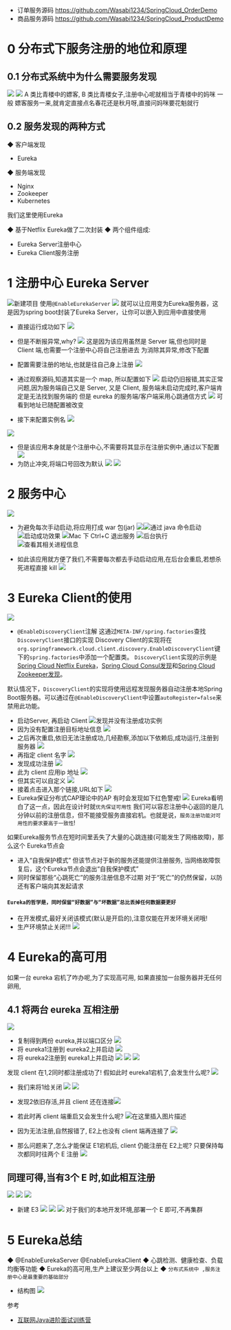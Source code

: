 - 订单服务源码
https://github.com/Wasabi1234/SpringCloud_OrderDemo
- 商品服务源码
https://github.com/Wasabi1234/SpringCloud_ProductDemo

# 0 分布式下服务注册的地位和原理
## 0.1 分布式系统中为什么需要服务发现
![](https://img-blog.csdnimg.cn/20191018224236498.png?x-oss-process=image/watermark,type_ZmFuZ3poZW5naGVpdGk,shadow_10,text_SmF2YUVkZ2U=,size_1,color_FFFFFF,t_70)
![](https://imgconvert.csdnimg.cn/aHR0cHM6Ly91cGxvYWQtaW1hZ2VzLmppYW5zaHUuaW8vdXBsb2FkX2ltYWdlcy80Njg1OTY4LTgzNTRhNTc4MDAxZjIzODYucG5n?x-oss-process=image/format,png)
A 类比青楼中的嫖客, B 类比青楼女子,注册中心呢就相当于青楼中的妈咪
一般 嫖客服务一来,就肯定直接点名春花还是秋月呀,直接问妈咪要花魁就行

## 0.2 服务发现的两种方式
◆ 客户端发现
- Eureka

◆ 服务端发现
- Nginx
- Zookeeper
- Kubernetes


我们这里使用Eureka

◆ 基于Netflix Eureka做了二次封装
◆ 两个组件组成:
- Eureka Server注册中心
- Eureka Client服务注册
# 1 注册中心 Eureka Server
![新建项目](https://imgconvert.csdnimg.cn/aHR0cHM6Ly91cGxvYWQtaW1hZ2VzLmppYW5zaHUuaW8vdXBsb2FkX2ltYWdlcy80Njg1OTY4LTVhNzE4MDQ1MjVjZWQ3YWEucG5n?x-oss-process=image/format,png)
使用`@EnableEurekaServer`
![](https://imgconvert.csdnimg.cn/aHR0cHM6Ly91cGxvYWQtaW1hZ2VzLmppYW5zaHUuaW8vdXBsb2FkX2ltYWdlcy80Njg1OTY4LThmODcyZjk5YjRmNGVlNzgucG5n?x-oss-process=image/format,png)
就可以让应用变为Eureka服务器，这是因为spring boot封装了Eureka Server，让你可以嵌入到应用中直接使用

- 直接运行成功如下
![](https://imgconvert.csdnimg.cn/aHR0cHM6Ly91cGxvYWQtaW1hZ2VzLmppYW5zaHUuaW8vdXBsb2FkX2ltYWdlcy80Njg1OTY4LWI3MWE2OGIyYWI1ZmEyYzUucG5n?x-oss-process=image/format,png)
- 但是不断报异常,why?
![](https://imgconvert.csdnimg.cn/aHR0cHM6Ly91cGxvYWQtaW1hZ2VzLmppYW5zaHUuaW8vdXBsb2FkX2ltYWdlcy80Njg1OTY4LWZmZmYxY2MwNGYxZThkYWUucG5n?x-oss-process=image/format,png)
这是因为该应用虽然是 Server 端,但也同时是 Client 端,也需要一个注册中心将自己注册进去
为消除其异常,修改下配置

- 配置需要注册的地址,也就是往自己身上注册
![](https://imgconvert.csdnimg.cn/aHR0cHM6Ly91cGxvYWQtaW1hZ2VzLmppYW5zaHUuaW8vdXBsb2FkX2ltYWdlcy80Njg1OTY4LTU0NDRhODY5MDBjMjUyZWMucG5n?x-oss-process=image/format,png)
- 通过观察源码,知道其实是一个 map, 所以配置如下
![](https://imgconvert.csdnimg.cn/aHR0cHM6Ly91cGxvYWQtaW1hZ2VzLmppYW5zaHUuaW8vdXBsb2FkX2ltYWdlcy80Njg1OTY4LWE4YmVmODhiMzIxMmNiYWUucG5n?x-oss-process=image/format,png)
启动仍旧报错,其实正常问题,因为服务端自己又是 Server, 又是 Client, 服务端未启动完成时,客户端肯定是无法找到服务端的
但是 eureka 的服务端/客户端采用心跳通信方式
![](https://imgconvert.csdnimg.cn/aHR0cHM6Ly91cGxvYWQtaW1hZ2VzLmppYW5zaHUuaW8vdXBsb2FkX2ltYWdlcy80Njg1OTY4LTg0OTBmOGM2MWE4NDM3ZDUucG5n?x-oss-process=image/format,png)
可看到地址已随配置被改变

- 接下来配置实例名
![](https://imgconvert.csdnimg.cn/aHR0cHM6Ly91cGxvYWQtaW1hZ2VzLmppYW5zaHUuaW8vdXBsb2FkX2ltYWdlcy80Njg1OTY4LWIzYzg5N2RmMmUxYTgwOGQucG5n?x-oss-process=image/format,png)

![](https://img-blog.csdnimg.cn/20191018215344300.png?x-oss-process=image/watermark,type_ZmFuZ3poZW5naGVpdGk,shadow_10,text_SmF2YUVkZ2U=,size_1,color_FFFFFF,t_70)
- 但是该应用本身就是个注册中心,不需要将其显示在注册实例中,通过以下配置
![](https://imgconvert.csdnimg.cn/aHR0cHM6Ly91cGxvYWQtaW1hZ2VzLmppYW5zaHUuaW8vdXBsb2FkX2ltYWdlcy80Njg1OTY4LTRkMDE2NThjMDY5MzgwNDEucG5n?x-oss-process=image/format,png)
- 为防止冲突,将端口号回改为默认
![](https://imgconvert.csdnimg.cn/aHR0cHM6Ly91cGxvYWQtaW1hZ2VzLmppYW5zaHUuaW8vdXBsb2FkX2ltYWdlcy80Njg1OTY4LTUyOWU3ODQ2ZDNlZWJlMTkucG5n?x-oss-process=image/format,png)
![](https://imgconvert.csdnimg.cn/aHR0cHM6Ly91cGxvYWQtaW1hZ2VzLmppYW5zaHUuaW8vdXBsb2FkX2ltYWdlcy80Njg1OTY4LWEzZjVlYzdiMTRhZDQ4MTgucG5n?x-oss-process=image/format,png)

# 2 服务中心
![](https://imgconvert.csdnimg.cn/aHR0cHM6Ly91cGxvYWQtaW1hZ2VzLmppYW5zaHUuaW8vdXBsb2FkX2ltYWdlcy80Njg1OTY4LWQ3MzU3ODgxZTY3NTM3NzUucG5n?x-oss-process=image/format,png)

- 为避免每次手动启动,将应用打成 war 包(jar)
![](https://imgconvert.csdnimg.cn/aHR0cHM6Ly91cGxvYWQtaW1hZ2VzLmppYW5zaHUuaW8vdXBsb2FkX2ltYWdlcy80Njg1OTY4LWNhM2NiYWQ2NmJjNTIxZmYucG5n?x-oss-process=image/format,png)![通过 java 命令启动](https://imgconvert.csdnimg.cn/aHR0cHM6Ly91cGxvYWQtaW1hZ2VzLmppYW5zaHUuaW8vdXBsb2FkX2ltYWdlcy80Njg1OTY4LWUxMjEyM2U5MTg1MjE0NGUucG5n?x-oss-process=image/format,png)![启动成功效果](https://imgconvert.csdnimg.cn/aHR0cHM6Ly91cGxvYWQtaW1hZ2VzLmppYW5zaHUuaW8vdXBsb2FkX2ltYWdlcy80Njg1OTY4LTQ1YTBhZDg3NjFhY2Y0N2YucG5n?x-oss-process=image/format,png)
![Mac 下 Ctrl+C 退出服务](https://imgconvert.csdnimg.cn/aHR0cHM6Ly91cGxvYWQtaW1hZ2VzLmppYW5zaHUuaW8vdXBsb2FkX2ltYWdlcy80Njg1OTY4LWY2ZGM5YjFiOTBjMWE5NDgucG5n?x-oss-process=image/format,png)
![后台执行](https://imgconvert.csdnimg.cn/aHR0cHM6Ly91cGxvYWQtaW1hZ2VzLmppYW5zaHUuaW8vdXBsb2FkX2ltYWdlcy80Njg1OTY4LTRkZGNjOGJkNzQ4YmY2YjUucG5n?x-oss-process=image/format,png)
![查看其相关进程信息](https://imgconvert.csdnimg.cn/aHR0cHM6Ly91cGxvYWQtaW1hZ2VzLmppYW5zaHUuaW8vdXBsb2FkX2ltYWdlcy80Njg1OTY4LTVjNGI0OTNmNzhjMGRkOTEucG5n?x-oss-process=image/format,png)

- 如此该应用就方便了我们,不需要每次都去手动启动应用,在后台会重启,若想杀死进程直接 kill
![](https://imgconvert.csdnimg.cn/aHR0cHM6Ly91cGxvYWQtaW1hZ2VzLmppYW5zaHUuaW8vdXBsb2FkX2ltYWdlcy80Njg1OTY4LTE2YjFlNGIwZTQwYjAxOTkucG5n?x-oss-process=image/format,png)

# 3 Eureka Client的使用
![](https://imgconvert.csdnimg.cn/aHR0cHM6Ly91cGxvYWQtaW1hZ2VzLmppYW5zaHUuaW8vdXBsb2FkX2ltYWdlcy80Njg1OTY4LWVlOGFmNDkxZTVhMzEyYTUucG5n?x-oss-process=image/format,png)
- `@EnableDiscoveryClient`注解
这通过`META-INF/spring.factories`查找`DiscoveryClient`接口的实现
Discovery Client的实现将在`org.springframework.cloud.client.discovery.EnableDiscoveryClient`键下的`spring.factories`中添加一个配置类。
`DiscoveryClient`实现的示例是[Spring Cloud Netflix Eureka](http://cloud.spring.io/spring-cloud-netflix/)，[Spring Cloud Consul发现](http://cloud.spring.io/spring-cloud-consul/)和[Spring Cloud Zookeeper发现](http://cloud.spring.io/spring-cloud-zookeeper/)。

默认情况下，`DiscoveryClient`的实现将使用远程发现服务器自动注册本地Spring Boot服务器。可以通过在`@EnableDiscoveryClient`中设置`autoRegister=false`来禁用此功能。

- 启动Server, 再启动 Client
![发现并没有注册成功实例](https://imgconvert.csdnimg.cn/aHR0cHM6Ly91cGxvYWQtaW1hZ2VzLmppYW5zaHUuaW8vdXBsb2FkX2ltYWdlcy80Njg1OTY4LTlkYTQxNmNjZDYzM2M3OTkucG5n?x-oss-process=image/format,png)
- 因为没有配置注册目标地址信息
![](https://imgconvert.csdnimg.cn/aHR0cHM6Ly91cGxvYWQtaW1hZ2VzLmppYW5zaHUuaW8vdXBsb2FkX2ltYWdlcy80Njg1OTY4LTE5N2Y1ZTE0MDFkNWE0ZWQucG5n?x-oss-process=image/format,png)
- 之后再次重启,依旧无法注册成功,几经勘察,添加以下依赖后,成功运行,注册到服务器
![](https://imgconvert.csdnimg.cn/aHR0cHM6Ly91cGxvYWQtaW1hZ2VzLmppYW5zaHUuaW8vdXBsb2FkX2ltYWdlcy80Njg1OTY4LWRhYjNlNzQxNjQ2ZDg3ZGEucG5n?x-oss-process=image/format,png)
- 再指定 client 名字
![](https://imgconvert.csdnimg.cn/aHR0cHM6Ly91cGxvYWQtaW1hZ2VzLmppYW5zaHUuaW8vdXBsb2FkX2ltYWdlcy80Njg1OTY4LTc3YjdlMDgzOTdhYWI2NWUucG5n?x-oss-process=image/format,png)
- 发现成功注册
![](https://imgconvert.csdnimg.cn/aHR0cHM6Ly91cGxvYWQtaW1hZ2VzLmppYW5zaHUuaW8vdXBsb2FkX2ltYWdlcy80Njg1OTY4LTQ0N2FlM2NlYTI0ODYxY2UucG5n?x-oss-process=image/format,png)
- 此为 client 应用ip 地址
![](https://imgconvert.csdnimg.cn/aHR0cHM6Ly91cGxvYWQtaW1hZ2VzLmppYW5zaHUuaW8vdXBsb2FkX2ltYWdlcy80Njg1OTY4LTM5M2E1ZmYxNDdiZmIxZjEucG5n?x-oss-process=image/format,png)
- 但其实可以自定义
![](https://imgconvert.csdnimg.cn/aHR0cHM6Ly91cGxvYWQtaW1hZ2VzLmppYW5zaHUuaW8vdXBsb2FkX2ltYWdlcy80Njg1OTY4LWFiOWYxZDBmODEyYzUzMTAucG5n?x-oss-process=image/format,png)
- 接着点击进入那个链接,URL如下
![](https://imgconvert.csdnimg.cn/aHR0cHM6Ly91cGxvYWQtaW1hZ2VzLmppYW5zaHUuaW8vdXBsb2FkX2ltYWdlcy80Njg1OTY4LTljYzFkMmE4ZTJlNTc3MmEucG5n?x-oss-process=image/format,png)
- Eureka保证分布式CAP理论中的AP
有时会发现如下红色警戒!
![](https://imgconvert.csdnimg.cn/aHR0cHM6Ly91cGxvYWQtaW1hZ2VzLmppYW5zaHUuaW8vdXBsb2FkX2ltYWdlcy80Njg1OTY4LTI3MzI2NWNkNmNlYTYyYzIucG5n?x-oss-process=image/format,png)
Eureka看明白了这一点，因此在设计时就`优先保证可用性`
我们可以容忍注册中心返回的是几分钟以前的注册信息，但不能接受服务直接宕机。也就是说，`服务注册功能对可用性的要求要高于一致性`!

如果Eureka服务节点在短时间里丢失了大量的心跳连接(可能发生了网络故障)，那么这个 Eureka节点会
- 进入“自我保护模式”
但该节点对于新的服务还能提供注册服务, 当网络故障恢复后，这个Eureka节点会退出“自我保护模式”
- 同时保留那些“心跳死亡”的服务注册信息不过期
对于“死亡”的仍然保留，以防还有客户端向其发起请求

#### `Eureka的哲学是，同时保留“好数据”与“坏数据”总比丢掉任何数据要更好`

- 在开发模式,最好关闭该模式(默认是开启的),注意仅能在开发环境关闭哦!
- 生产环境禁止关闭!!!
![](https://imgconvert.csdnimg.cn/aHR0cHM6Ly91cGxvYWQtaW1hZ2VzLmppYW5zaHUuaW8vdXBsb2FkX2ltYWdlcy80Njg1OTY4LWEwNGYyMTg2NTAxY2UxYTMucG5n?x-oss-process=image/format,png)
# 4 Eureka的高可用
如果一台 eureka 宕机了咋办呢,为了实现高可用, 如果直接加一台服务器并无任何卵用,

## 4.1 将两台 eureka 互相注册
![](https://img-blog.csdnimg.cn/20191018222856832.png?x-oss-process=image/watermark,type_ZmFuZ3poZW5naGVpdGk,shadow_10,text_SmF2YUVkZ2U=,size_16,color_FFFFFF,t_70)
- 复制得到两份 eureka,并以端口区分
![](https://img-blog.csdnimg.cn/20191018223100946.png?x-oss-process=image/watermark,type_ZmFuZ3poZW5naGVpdGk,shadow_10,text_SmF2YUVkZ2U=,size_1,color_FFFFFF,t_70)
- 将 eureka1注册到 eureka2上并启动
![](https://imgconvert.csdnimg.cn/aHR0cHM6Ly91cGxvYWQtaW1hZ2VzLmppYW5zaHUuaW8vdXBsb2FkX2ltYWdlcy80Njg1OTY4LTdlZmIxMWE2OWUxNTYwNzYucG5n?x-oss-process=image/format,png)
- 将 eureka2注册到 eureka1上并启动
![](https://imgconvert.csdnimg.cn/aHR0cHM6Ly91cGxvYWQtaW1hZ2VzLmppYW5zaHUuaW8vdXBsb2FkX2ltYWdlcy80Njg1OTY4LTdhYWExZmE2ODdiMjNhODQucG5n?x-oss-process=image/format,png)
![](https://imgconvert.csdnimg.cn/aHR0cHM6Ly91cGxvYWQtaW1hZ2VzLmppYW5zaHUuaW8vdXBsb2FkX2ltYWdlcy80Njg1OTY4LWNiNDdiOTIwMWQ2MWMwYzAucG5n?x-oss-process=image/format,png)
![](https://imgconvert.csdnimg.cn/aHR0cHM6Ly91cGxvYWQtaW1hZ2VzLmppYW5zaHUuaW8vdXBsb2FkX2ltYWdlcy80Njg1OTY4LTBkYTJjZTg4N2NiNWFmMzkucG5n?x-oss-process=image/format,png)

发现 client 在1,2同时都注册成功了!
假如此时 eureka1宕机了,会发生什么呢?
![](https://img-blog.csdnimg.cn/2019101822331787.png?x-oss-process=image/watermark,type_ZmFuZ3poZW5naGVpdGk,shadow_10,text_SmF2YUVkZ2U=,size_16,color_FFFFFF,t_70)
- 我们来将1给关闭
![](https://imgconvert.csdnimg.cn/aHR0cHM6Ly91cGxvYWQtaW1hZ2VzLmppYW5zaHUuaW8vdXBsb2FkX2ltYWdlcy80Njg1OTY4LTY0M2E4NGRlODNmMGQ2YjcucG5n?x-oss-process=image/format,png)
![](https://imgconvert.csdnimg.cn/aHR0cHM6Ly91cGxvYWQtaW1hZ2VzLmppYW5zaHUuaW8vdXBsb2FkX2ltYWdlcy80Njg1OTY4LTU5MmU0MWNiNDI4NzFmOWUucG5n?x-oss-process=image/format,png)
- 发现2依旧存活,并且 client 还在连接![](https://img-blog.csdnimg.cn/20191018223436753.png?x-oss-process=image/watermark,type_ZmFuZ3poZW5naGVpdGk,shadow_10,text_SmF2YUVkZ2U=,size_1,color_FFFFFF,t_70)

- 若此时再 client 端重启又会发生什么呢?
![在这里插入图片描述](https://img-blog.csdnimg.cn/20191018223534480.png?x-oss-process=image/watermark,type_ZmFuZ3poZW5naGVpdGk,shadow_10,text_SmF2YUVkZ2U=,size_16,color_FFFFFF,t_70)
- 因为无法注册,自然报错了, E2上也没有 client 端再连接了
![](https://imgconvert.csdnimg.cn/aHR0cHM6Ly91cGxvYWQtaW1hZ2VzLmppYW5zaHUuaW8vdXBsb2FkX2ltYWdlcy80Njg1OTY4LWU5NDRmMzYzYjljNGZiYzcucG5n?x-oss-process=image/format,png)
- 那么问题来了,怎么才能保证 E1宕机后, client 仍能注册在 E2上呢? 只要保持每次都同时往两个 E 注册
![](https://imgconvert.csdnimg.cn/aHR0cHM6Ly91cGxvYWQtaW1hZ2VzLmppYW5zaHUuaW8vdXBsb2FkX2ltYWdlcy80Njg1OTY4LTg2NDJiNzJmMzIxMzlmNjAucG5n?x-oss-process=image/format,png)
## 同理可得,当有3个 E 时,如此相互注册
![](https://imgconvert.csdnimg.cn/aHR0cHM6Ly91cGxvYWQtaW1hZ2VzLmppYW5zaHUuaW8vdXBsb2FkX2ltYWdlcy80Njg1OTY4LTBkZWQ0NTNmZTE3MTBjMWUucG5n?x-oss-process=image/format,png)
![](https://img-blog.csdnimg.cn/20191018223757518.png)
![](https://imgconvert.csdnimg.cn/aHR0cHM6Ly91cGxvYWQtaW1hZ2VzLmppYW5zaHUuaW8vdXBsb2FkX2ltYWdlcy80Njg1OTY4LWExM2FiYjg2ZTEyNmVmYjgucG5n?x-oss-process=image/format,png)
- 新建 E3
![](https://imgconvert.csdnimg.cn/aHR0cHM6Ly91cGxvYWQtaW1hZ2VzLmppYW5zaHUuaW8vdXBsb2FkX2ltYWdlcy80Njg1OTY4LWFkMzdhNjg1M2RmOTMzMGQucG5n?x-oss-process=image/format,png)
![](https://imgconvert.csdnimg.cn/aHR0cHM6Ly91cGxvYWQtaW1hZ2VzLmppYW5zaHUuaW8vdXBsb2FkX2ltYWdlcy80Njg1OTY4LTM0M2ZiZTJhYzY0MTc4OTIucG5n?x-oss-process=image/format,png)
![](https://imgconvert.csdnimg.cn/aHR0cHM6Ly91cGxvYWQtaW1hZ2VzLmppYW5zaHUuaW8vdXBsb2FkX2ltYWdlcy80Njg1OTY4LTkyZjJlMTZkNDdmYzgxNTQucG5n?x-oss-process=image/format,png)
对于我们的本地开发环境,部署一个 E 即可,不再集群
# 5 Eureka总结
◆ @EnableEurekaServer @EnableEurekaClient
◆ 心跳检测、健康检查、负载均衡等功能
◆ Eureka的高可用,生产上建议至少两台以上
◆ `分布式系统中 ,服务注册中心是最重要的基础部分`

- 结构图
![](https://img-blog.csdnimg.cn/201910182146089.png?x-oss-process=image/watermark,type_ZmFuZ3poZW5naGVpdGk,shadow_10,text_SmF2YUVkZ2U=,size_1,color_FFFFFF,t_70)

参考

- [互联网Java进阶面试训练营](https://github.com/shishan100/Java-Interview-Advanced)
